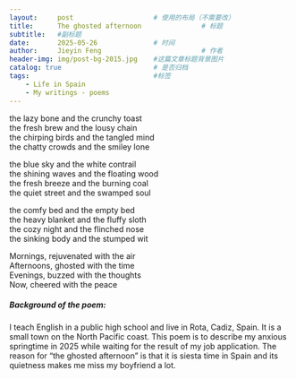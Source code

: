 ```yaml
---
layout:     post   				    # 使用的布局（不需要改）
title:      The ghosted afternoon 				# 标题  
subtitle:   #副标题
date:       2025-05-26 				# 时间
author:     Jieyin Feng 						# 作者 
header-img: img/post-bg-2015.jpg 	#这篇文章标题背景图片
catalog: true 						# 是否归档
tags:								#标签
    - Life in Spain
    - My writings - poems
---
```


the lazy bone and the crunchy toast\
the fresh brew and the lousy chain\
the chirping birds and the tangled mind\
the chatty crowds and the smiley lone

the blue sky and the white contrail\
the shining waves and the floating wood\
the fresh breeze and the burning coal\
the quiet street and the swamped soul

the comfy bed and the empty bed\
the heavy blanket and the fluffy sloth\
the cozy night and the flinched nose\
the sinking body and the stumped wit

Mornings, rejuvenated with the air\
Afternoons, ghosted with the time\
Evenings, buzzed with the thoughts\
Now, cheered with the peace

##### Background of the poem:
I teach English in a public high school and live in Rota, Cadiz, Spain. It is a small town on the North Pacific coast. This poem is to describe my anxious springtime in 2025 while waiting for the result of my job application. The reason for “the ghosted afternoon” is that it is siesta time in Spain and its quietness makes me miss my boyfriend a lot. 





